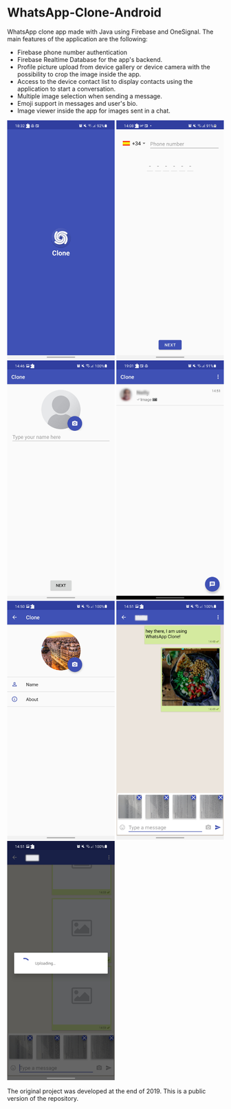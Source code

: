 # WhatsApp-Clone-Android
WhatsApp clone app made with Java using Firebase and OneSignal. The main features of the application are the following:

* Firebase phone number authentication
* Firebase Realtime Database for the app's backend.
* Profile picture upload from device gallery or device camera with the possibility to crop the image inside the app.
* Access to the device contact list to display contacts using the application to start a conversation.
* Multiple image selection when sending a message.
* Emoji support in messages and user's bio.
* Image viewer inside the app for images sent in a chat.

<p float="left">
  <img src="https://github.com/alejandro-piguave/WhatsApp-Clone-Android/blob/main/screenshots/splash_screen.jpg" width="250" />
  <img src="https://github.com/alejandro-piguave/WhatsApp-Clone-Android/blob/main/screenshots/login_screen.jpg" width="250" />
  <img src="https://github.com/alejandro-piguave/WhatsApp-Clone-Android/blob/main/screenshots/create_profile_screen.jpg" width="250" /> 
  <img src="https://github.com/alejandro-piguave/WhatsApp-Clone-Android/blob/main/screenshots/chats_screen.jpg" width="250" />
  <img src="https://github.com/alejandro-piguave/WhatsApp-Clone-Android/blob/main/screenshots/edit_profile_screen.jpg" width="250" />
  <img src="https://github.com/alejandro-piguave/WhatsApp-Clone-Android/blob/main/screenshots/chat_screen_1.jpg" width="250" />
  <img src="https://github.com/alejandro-piguave/WhatsApp-Clone-Android/blob/main/screenshots/chat_screen_2.jpg" width="250" />
</p>

The original project was developed at the end of 2019. This is a public version of the repository.
